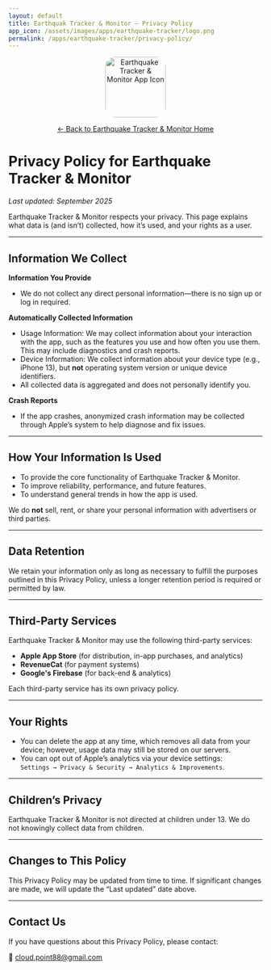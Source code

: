 ```yaml
---
layout: default
title: Earthquak Tracker & Monitor – Privacy Policy
app_icon: /assets/images/apps/earthquake-tracker/logo.png
permalink: /apps/earthquake-tracker/privacy-policy/
---
```


<p align="center">
    <img src="{{ page.app_icon }}" alt="Earthquake Tracker & Monitor App Icon" width="120" height="120" style="border-radius: 20px;">
</p>

<p align="center">
    <a href="/apps/earthquake-tracker/">← Back to Earthquake Tracker & Monitor Home</a>
</p>

# Privacy Policy for Earthquake Tracker & Monitor

_Last updated: September 2025_

Earthquake Tracker & Monitor respects your privacy. This page explains what data is (and isn’t) collected, how it’s used, and your rights as a user.

---

## Information We Collect

**Information You Provide**
- We do not collect any direct personal information—there is no sign up or log in required.

**Automatically Collected Information**
- Usage Information: We may collect information about your interaction with the app, such as the features you use and how often you use them. This may include diagnostics and crash reports.
- Device Information: We collect information about your device type (e.g., iPhone 13), but **not** operating system version or unique device identifiers.
- All collected data is aggregated and does not personally identify you.

**Crash Reports**  
- If the app crashes, anonymized crash information may be collected through Apple’s system to help diagnose and fix issues.

---

## How Your Information Is Used

- To provide the core functionality of Earthquake Tracker & Monitor.
- To improve reliability, performance, and future features.
- To understand general trends in how the app is used.

We do **not** sell, rent, or share your personal information with advertisers or third parties.

---

## Data Retention

We retain your information only as long as necessary to fulfill the purposes outlined in this Privacy Policy, unless a longer retention period is required or permitted by law.

---

## Third-Party Services

Earthquake Tracker & Monitor may use the following third-party services:

- **Apple App Store** (for distribution, in-app purchases, and analytics)
- **RevenueCat** (for payment systems)
- **Google's Firebase** (for back-end & analytics)

Each third-party service has its own privacy policy.

---

## Your Rights

- You can delete the app at any time, which removes all data from your device; however, usage data may still be stored on our servers.
- You can opt out of Apple’s analytics via your device settings:  
  `Settings → Privacy & Security → Analytics & Improvements`.

---

## Children’s Privacy

Earthquake Tracker & Monitor is not directed at children under 13. We do not knowingly collect data from children.

---

## Changes to This Policy

This Privacy Policy may be updated from time to time. If significant changes are made, we will update the “Last updated” date above.

---

## Contact Us

If you have questions about this Privacy Policy, please contact:

📧 [cloud.point88@gmail.com](mailto:cloud.point88@gmail.com)
